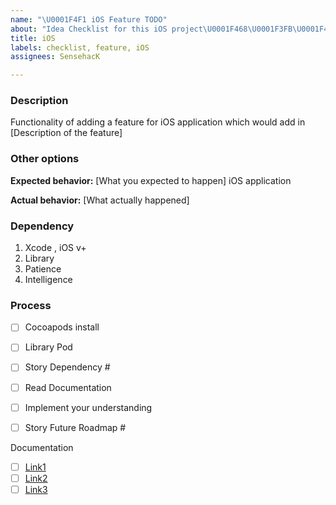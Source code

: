 ```yaml
---
name: "\U0001F4F1 iOS Feature TODO"
about: "Idea Checklist for this iOS project\U0001F468\U0001F3FB‍\U0001F4BB."
title: iOS
labels: checklist, feature, iOS
assignees: SensehacK

---
```


### Description

Functionality of adding a feature for iOS application which would add in
[Description of the feature]

### Other options


**Expected behavior:** [What you expected to happen]
 iOS application

**Actual behavior:** [What actually happened]


### Dependency
1. Xcode , iOS v+
2. Library
3. Patience
4. Intelligence

### Process
- [ ] Cocoapods install
- [ ] Library Pod
- [ ] Story Dependency #
- [ ] Read  Documentation
- [ ] Implement your understanding
- [ ] Story Future Roadmap #


Documentation

- [ ] [Link1]() 
- [ ] [Link2]() 
- [ ] [Link3]()
